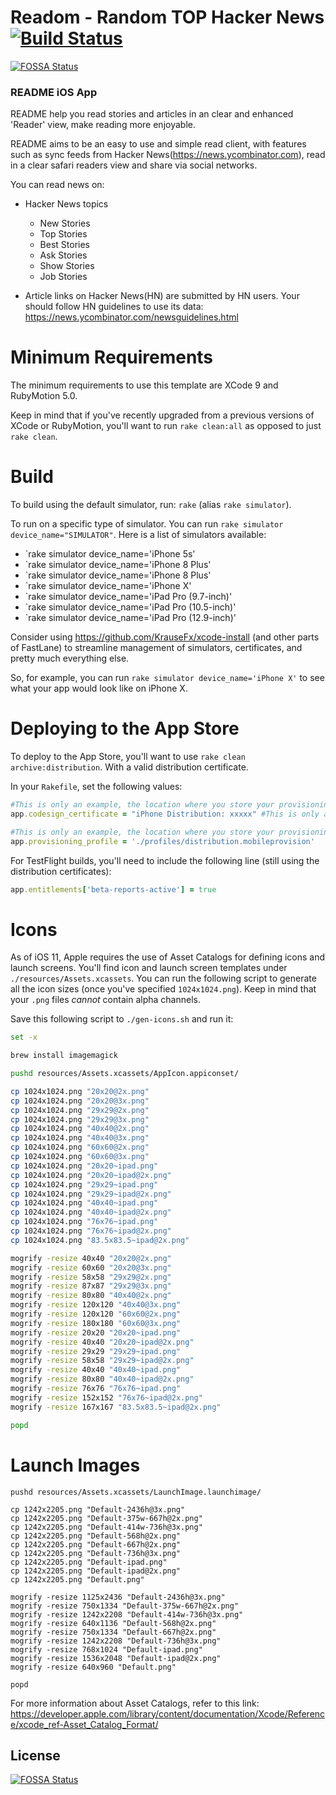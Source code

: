 # Readom - Random TOP Hacker News [![Build Status](https://travis-ci.org/Readom/Readom.svg?branch=master)](https://travis-ci.org/Readom/Readom)
[![FOSSA Status](https://app.fossa.io/api/projects/git%2Bgithub.com%2FReadom%2FReadom.svg?type=shield)](https://app.fossa.io/projects/git%2Bgithub.com%2FReadom%2FReadom?ref=badge_shield)

### README iOS App

README help you read stories and articles in an clear and enhanced 'Reader' view, make reading more enjoyable.

README aims to be an easy to use and simple read client, with features such as sync feeds from Hacker News(https://news.ycombinator.com), read in a clear safari readers view and share via social networks.

You can read news on:
- Hacker News topics
  * New Stories
  * Top Stories
  * Best Stories
  * Ask Stories
  * Show Stories
  * Job Stories

- Article links on Hacker News(HN) are submitted by HN users. Your should follow HN guidelines to use its data: https://news.ycombinator.com/newsguidelines.html

# Minimum Requirements #

The minimum requirements to use this template are XCode 9 and
RubyMotion 5.0.

Keep in mind that if you've recently upgraded from a previous versions
of XCode or RubyMotion, you'll want to run `rake clean:all` as opposed
to just `rake clean`.

# Build #

To build using the default simulator, run: `rake` (alias `rake
simulator`).

To run on a specific type of simulator. You can run `rake simulator
device_name="SIMULATOR"`. Here is a list of simulators available:

- `rake simulator device_name='iPhone 5s'
- `rake simulator device_name='iPhone 8 Plus'
- `rake simulator device_name='iPhone 8 Plus'
- `rake simulator device_name='iPhone X'
- `rake simulator device_name='iPad Pro (9.7-inch)'
- `rake simulator device_name='iPad Pro (10.5-inch)'
- `rake simulator device_name='iPad Pro (12.9-inch)'

Consider using https://github.com/KrauseFx/xcode-install (and other
parts of FastLane) to streamline management of simulators,
certificates, and pretty much everything else.

So, for example, you can run `rake simulator device_name='iPhone X'`
to see what your app would look like on iPhone X.

# Deploying to the App Store #

To deploy to the App Store, you'll want to use `rake clean
archive:distribution`. With a valid distribution certificate.

In your `Rakefile`, set the following values:

```ruby
#This is only an example, the location where you store your provisioning profiles is at your discretion.
app.codesign_certificate = "iPhone Distribution: xxxxx" #This is only an example, you certificate name may be different.

#This is only an example, the location where you store your provisioning profiles is at your discretion.
app.provisioning_profile = './profiles/distribution.mobileprovision'
```

For TestFlight builds, you'll need to include the following line
(still using the distribution certificates):

```ruby
app.entitlements['beta-reports-active'] = true
```

# Icons #

As of iOS 11, Apple requires the use of Asset Catalogs for defining
icons and launch screens. You'll find icon and launch screen templates
under `./resources/Assets.xcassets`. You can run the following script
to generate all the icon sizes (once you've specified `1024x1024.png`).
Keep in mind that your `.png` files _cannot_ contain alpha channels.

Save this following script to `./gen-icons.sh` and run it:

```sh
set -x

brew install imagemagick

pushd resources/Assets.xcassets/AppIcon.appiconset/

cp 1024x1024.png "20x20@2x.png"
cp 1024x1024.png "20x20@3x.png"
cp 1024x1024.png "29x29@2x.png"
cp 1024x1024.png "29x29@3x.png"
cp 1024x1024.png "40x40@2x.png"
cp 1024x1024.png "40x40@3x.png"
cp 1024x1024.png "60x60@2x.png"
cp 1024x1024.png "60x60@3x.png"
cp 1024x1024.png "20x20~ipad.png"
cp 1024x1024.png "20x20~ipad@2x.png"
cp 1024x1024.png "29x29~ipad.png"
cp 1024x1024.png "29x29~ipad@2x.png"
cp 1024x1024.png "40x40~ipad.png"
cp 1024x1024.png "40x40~ipad@2x.png"
cp 1024x1024.png "76x76~ipad.png"
cp 1024x1024.png "76x76~ipad@2x.png"
cp 1024x1024.png "83.5x83.5~ipad@2x.png"

mogrify -resize 40x40 "20x20@2x.png"
mogrify -resize 60x60 "20x20@3x.png"
mogrify -resize 58x58 "29x29@2x.png"
mogrify -resize 87x87 "29x29@3x.png"
mogrify -resize 80x80 "40x40@2x.png"
mogrify -resize 120x120 "40x40@3x.png"
mogrify -resize 120x120 "60x60@2x.png"
mogrify -resize 180x180 "60x60@3x.png"
mogrify -resize 20x20 "20x20~ipad.png"
mogrify -resize 40x40 "20x20~ipad@2x.png"
mogrify -resize 29x29 "29x29~ipad.png"
mogrify -resize 58x58 "29x29~ipad@2x.png"
mogrify -resize 40x40 "40x40~ipad.png"
mogrify -resize 80x80 "40x40~ipad@2x.png"
mogrify -resize 76x76 "76x76~ipad.png"
mogrify -resize 152x152 "76x76~ipad@2x.png"
mogrify -resize 167x167 "83.5x83.5~ipad@2x.png"

popd
```

# Launch Images #

```
pushd resources/Assets.xcassets/LaunchImage.launchimage/

cp 1242x2205.png "Default-2436h@3x.png"
cp 1242x2205.png "Default-375w-667h@2x.png"
cp 1242x2205.png "Default-414w-736h@3x.png"
cp 1242x2205.png "Default-568h@2x.png"
cp 1242x2205.png "Default-667h@2x.png"
cp 1242x2205.png "Default-736h@3x.png"
cp 1242x2205.png "Default-ipad.png"
cp 1242x2205.png "Default-ipad@2x.png"
cp 1242x2205.png "Default.png"

mogrify -resize 1125x2436 "Default-2436h@3x.png"
mogrify -resize 750x1334 "Default-375w-667h@2x.png"
mogrify -resize 1242x2208 "Default-414w-736h@3x.png"
mogrify -resize 640x1136 "Default-568h@2x.png"
mogrify -resize 750x1334 "Default-667h@2x.png"
mogrify -resize 1242x2208 "Default-736h@3x.png"
mogrify -resize 768x1024 "Default-ipad.png"
mogrify -resize 1536x2048 "Default-ipad@2x.png"
mogrify -resize 640x960 "Default.png"

popd
```

For more information about Asset Catalogs, refer to this link: https://developer.apple.com/library/content/documentation/Xcode/Reference/xcode_ref-Asset_Catalog_Format/


## License
[![FOSSA Status](https://app.fossa.io/api/projects/git%2Bgithub.com%2FReadom%2FReadom.svg?type=large)](https://app.fossa.io/projects/git%2Bgithub.com%2FReadom%2FReadom?ref=badge_large)
